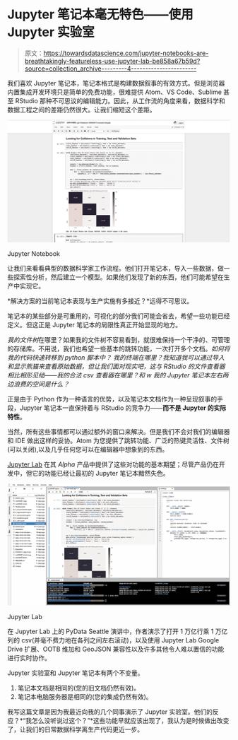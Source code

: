 # Jupyter 笔记本毫无特色——使用 Jupyter 实验室

> 原文：<https://towardsdatascience.com/jupyter-notebooks-are-breathtakingly-featureless-use-jupyter-lab-be858a67b59d?source=collection_archive---------4----------------------->

我们喜欢 Jupyter 笔记本，笔记本格式是构建数据叙事的有效方式。但是浏览器内置集成开发环境只是简单的免费功能，很难提供 Atom、VS Code、Sublime 甚至 RStudio 那种不可思议的编辑能力。因此，从工作流的角度来看，数据科学和数据工程之间的差距仍然很大。让我们缩短这个差距。

![](img/74d95e5c58e2d6fff0902349d47af775.png)

Jupyter Notebook

让我们来看看典型的数据科学家工作流程。他们打开笔记本，导入一些数据，做一些探索性分析，然后建立一个模型。如果他们发现了新的东西，他们可能希望在生产中实现它。

*解决方案的当前笔记本表现与生产实施有多接近？*远得不可思议。

笔记本的某些部分是可重用的，可视化的部分我们可能会省去，希望一些功能已经定义。但这正是 Jupyter 笔记本的局限性真正开始显现的地方。

*我的文件树*在哪里？如果我的文件树不容易看到，就很难保持一个干净的、可管理的存储库。不用说，我们也希望一些基本的跳转功能，一次打开多个文档。*如何将我的代码快速转移到 python 脚本中？* *我的终端在哪里？*我知道我可以通过导入和显示熊猫来查看原始数据，但让我们面对现实吧，这与 RStudio 的文件查看器相比相形见绌——我的*合法 csv 查看器在哪里？*和* w *我的 Jupyter 笔记本左右两边浪费的空间是什么？**

正是由于 Python 作为一种语言的优势，以及笔记本文档作为一种呈现叙事的手段，Jupyter 笔记本一直保持着与 RStudio 的竞争力——**而不是 Jupyter 的实际特性**。

当然，所有这些事情都可以通过额外的窗口来解决。但是我们不会对我们的编辑器和 IDE 做出这样的妥协。Atom 为您提供了跳转功能、广泛的热键灵活性、文件树(可以关闭),以及几乎任何您可以在编辑器中想象到的东西。

[Jupyter Lab](https://github.com/jupyterlab/jupyterlab) 在其 *Alpha* 产品中提供了这些对功能的基本期望；尽管产品仍在开发中，但它的功能已经让最初的 Jupyter 笔记本黯然失色。

![](img/f9d7b19da2d0a451989b1b8a7dd1c92a.png)

Jupyter Lab

在 Jupyter Lab 上的 PyData Seattle 演讲中，作者演示了打开 1 万亿行乘 1 万亿列的 csv(并毫不费力地在各列之间左右滚动)，以及使用 Jupyter Lab Google Drive 扩展、OOTB 维加和 GeoJSON 兼容性以及许多其他令人难以置信的功能进行实时协作。

Jupyter 实验室和 Jupyter 笔记本有两个不变量。

1.  笔记本文档是相同的(您的旧文档仍然有效)。
2.  笔记本电脑服务器是相同的(您的集成仍然有效)。

我写这篇文章是因为我最近向我的几个同事演示了 Jupyter 实验室。他们的反应？*“我怎么没听说过这个？”*这些功能早就应该出现了，我认为是时候做出改变了，让我们的日常数据科学离生产代码更近一步。